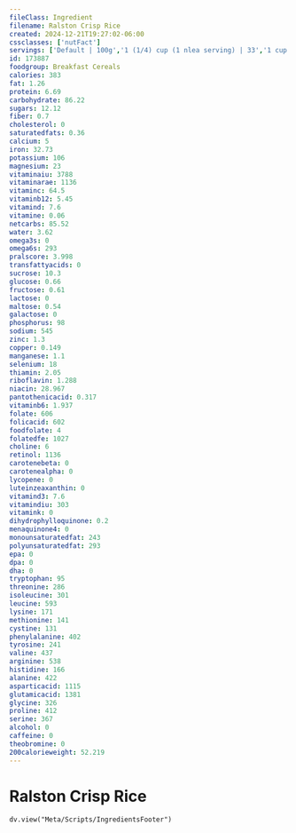 ```yaml
---
fileClass: Ingredient
filename: Ralston Crisp Rice
created: 2024-12-21T19:27:02-06:00
cssclasses: ['nutFact']
servings: ['Default | 100g','1 (1/4) cup (1 nlea serving) | 33','1 cup | 28']
id: 173887
foodgroup: Breakfast Cereals
calories: 383
fat: 1.26
protein: 6.69
carbohydrate: 86.22
sugars: 12.12
fiber: 0.7
cholesterol: 0
saturatedfats: 0.36
calcium: 5
iron: 32.73
potassium: 106
magnesium: 23
vitaminaiu: 3788
vitaminarae: 1136
vitaminc: 64.5
vitaminb12: 5.45
vitamind: 7.6
vitamine: 0.06
netcarbs: 85.52
water: 3.62
omega3s: 0
omega6s: 293
pralscore: 3.998
transfattyacids: 0
sucrose: 10.3
glucose: 0.66
fructose: 0.61
lactose: 0
maltose: 0.54
galactose: 0
phosphorus: 98
sodium: 545
zinc: 1.3
copper: 0.149
manganese: 1.1
selenium: 18
thiamin: 2.05
riboflavin: 1.288
niacin: 28.967
pantothenicacid: 0.317
vitaminb6: 1.937
folate: 606
folicacid: 602
foodfolate: 4
folatedfe: 1027
choline: 6
retinol: 1136
carotenebeta: 0
carotenealpha: 0
lycopene: 0
luteinzeaxanthin: 0
vitamind3: 7.6
vitamindiu: 303
vitamink: 0
dihydrophylloquinone: 0.2
menaquinone4: 0
monounsaturatedfat: 243
polyunsaturatedfat: 293
epa: 0
dpa: 0
dha: 0
tryptophan: 95
threonine: 286
isoleucine: 301
leucine: 593
lysine: 171
methionine: 141
cystine: 131
phenylalanine: 402
tyrosine: 241
valine: 437
arginine: 538
histidine: 166
alanine: 422
asparticacid: 1115
glutamicacid: 1381
glycine: 326
proline: 412
serine: 367
alcohol: 0
caffeine: 0
theobromine: 0
200calorieweight: 52.219
---
```


# Ralston Crisp Rice

```dataviewjs
dv.view("Meta/Scripts/IngredientsFooter")
```